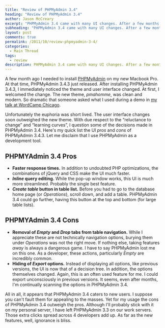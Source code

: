 ```yaml
---
title: "Review of PHPMyAdmin 3.4"
heading: "Review of PHPMyAdmin 3.4"
author: Jason McCreary
excerpt: "PHPMyAdmin 3.4 came with many UI changes. After a few months of using PHPMyAdmin 3.4, I'm weighing the pros and cons."
subheading: "PHPMyAdmin 3.4 came with many UI changes. After a few months of using PHPMyAdmin 3.4, I'm weighing the pros and cons."
layout: post
comments: true
permalink: /2011/10/review-phpmyadmin-3-4/
categories:
  - Main Thread
tags:
  - review
description: PHPMyAdmin 3.4 came with many UI changes. After a few months of using PHPMyAdmin 3.4, I'm weighing the pros and cons.
---
```

A few month ago I needed to install [PHPMyAdmin][1] on my new Macbook Pro. At that time, PHPMyAdmin 3.4.3 just released. After installing PHPMyAdmin 3.4.3, I immediately noticed the theme and user interface changed. At first, I welcomed the change. The new theme, *pmahomme*, was clean and modern. So dramatic that someone asked what I used during a demo in [my talk at WordCamp Chicago][2].

Unfortunately the euphoria was short lived. The user interface changes soon outweighed the new theme. With due respect to the &ldquo;reluctance to change&rdquo; and &ldquo;learning curves&rdquo;, I question some of the decisions made in PHPMyAdmin 3.4. Here's my quick list the UI *pros* and *cons* of PHPMyAdmin 3.4.3. Let me disclaim that I use PHPMyAdmin as a development tool.

## PHPMYAdmin 3.4 Pros

*   **Faster response times.** In addition to undoubted PHP optimizations, the combinations of jQuery and CSS make the UI much faster.
*   ***Inline* query editing.** While the pop-up window works, this UI is much more streamlined. Probably the single best feature.
*   ***Create table* button in table list.** Before you had to go to the database home page (or *Operations*), scroll down, and add a table. PHPMyAdmin 3.4 could go further, having this button at the top and bottom (for large table lists).

## PHPMYAdmin 3.4 Cons

*   **Removal of *Empty* and *Drop* tabs from table navigation.** While I appreciate these are not technically navigation options, burying them under *Operations* was not the right move. If nothing else, taking features *away* is always a dangerous game. I have to say PHPMyAdmin lost me on this one. As a developer, these actions, particularly *Empty* are incredibly common.
*   **Hiding of *Export* options.** Instead of displaying all options, like previous versions, the UI is now that of a decision tree. In addition, the options themselves changed. Again, this is an often used feature for me. I could export unconsciously in previous versions. It seems, even after months, I'm continually scanning the options in PHPMyAdmin 3.4.

All in all, it appears that PHPMyAdmin 3.4 caters to new users. I suppose you can't fault them for appealing to the masses. Yet for my usage the cons of PHPMyAdmin 3.4 outweigh the pros. Although I'll probably stick with it on my personal server, I have left PHPMyAdmin 3.3 on our work servers. Those extra clicks spread across 4 developers add up. As far as the new features, well, ignorance is bliss.

 [1]: http://www.phpmyadmin.net/
 [2]: http://jason.pureconcepts.net/2011/07/wordcamp-chicago-talk-configuring-multiple-environments-wordpress/ "My Talk at WordCamp Chicago: Configuring WordPress for Multiple Environments"
